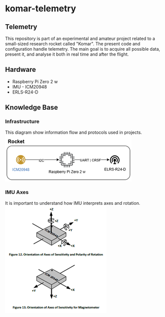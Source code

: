 # komar-telemetry

## Telemetry 
This repository is part of an experimental and amateur project related to a small-sized research rocket called "Komar". The present code and configuration handle telemetry. The main goal is to acquire all possible data, present it, and analyse it both in real time and after the flight.

## Hardware
- Raspberry Pi Zero 2 w
- IMU - ICM20948
- ERLS-R24-D

## Knowledge Base
### Infrastructure
This diagram show information flow and protocols used in projects. </br> 
<img title="Diagram of telemetry infrastructe" src="/images/rocket-infra.png">

### IMU Axes
It is important to understand how IMU interprets axes and rotation. </br>
<img title="ICM20948 axes" src="/images/IMU-axis.png">

